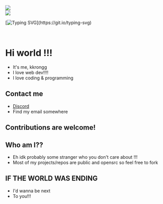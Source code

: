 <a href="https://github.com/kkronggiscool">
  <img align="center" src="https://github-readme-stats.vercel.app/api?username=kkronggiscool&theme=github_dark&hide=contribs&show_icons=true" />
</a>
<br>
<a href="https://github.com/kkronggiscool">
  <img align="center" src="https://github-readme-stats.vercel.app/api/top-langs/?username=kkronggiscool&theme=github_dark&layout=compact" />
</a>
<br>

[![Typing SVG](https://readme-typing-svg.herokuapp.com?font=Fira+Code&pause=1000&width=435&lines=I+love+coding!!!)](https://git.io/typing-svg)

<br>

# Hi world !!!
- It's me, kkrongg
- I love web dev!!!!
- I love coding & programming

## Contact me
- [Discord](https://discord.com/users/931294241504764014)
- Find my email somewhere

## Contributions are welcome!

## Who am I??
- Eh idk probably some stranger who you don't care about !!!
- Most of my projects/repos are public and opensrc so feel free to fork

## IF THE WORLD WAS ENDING
- I'd wanna be next
- To you!!!
